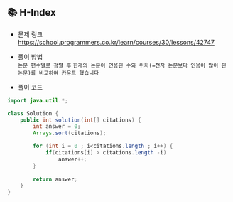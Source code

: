 ## 📚 H-Index
- 문제 링크
  <br /> https://school.programmers.co.kr/learn/courses/30/lessons/42747
- 풀이 방법
  <br /> `논문 편수별로 정렬 후`
  `한개의 논문이 인용된 수와 위치(=전자 논문보다 인용이 많이 된 논문)를 비교하여 카운트 했습니다 `
  
- 풀이 코드
```java
import java.util.*;

class Solution {
    public int solution(int[] citations) {
        int answer = 0;
        Arrays.sort(citations);

        for (int i = 0 ; i<citations.length ; i++) {
            if(citations[i] > citations.length -i)
                answer++;
        }
        
        return answer;
    }
}
``` 
